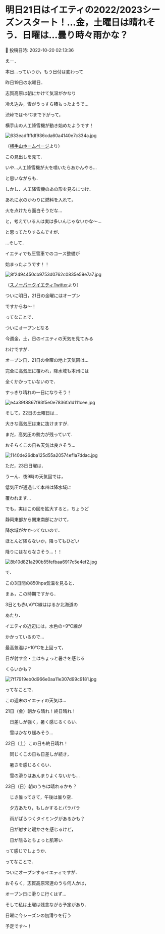 # 明日21日はイエティの2022/2023シーズンスタート！…金，土曜日は晴れそう．日曜は…曇り時々雨かな？

📅 投稿日時: 2022-10-20 02:13:36

えー．


本日…っていうか，もう日付は変わって


昨日19日の水曜日．


志賀高原は朝にかけて気温がかなり


冷え込み，雪がうっすら積もったようで…





渋峠では-5℃まで下がって，


横手山の人工降雪機が動き始めたようです！




![633eadffffdf936cda60a4140e7c334a.jpg](images/633eadffffdf936cda60a4140e7c334a.jpg)




（[横手山ホームページ](https://yokoteyama2307.com/news/18482/)より）





この見出しを見て．


いや…人工降雪機が火を噴いたらあかんやろ…


と思いながらも．





しかし．人工降雪機のあの形を見るにつけ．


あれに水のかわりに燃料を入れて，


火を点けたら面白そうだな…


と，考えている人は実は多いんじゃないかな～…


と思ってたりするんですが．





…そして．


イエティでも圧雪車でのコース整備が


始まったようです！！




![8f2494450cb9753d0762c0835e59e7a7.jpg](images/8f2494450cb9753d0762c0835e59e7a7.jpg)




（[スノーパークイエティTwitter](https://twitter.com/snowtownYeti/status/1582596704964341760)より）





ついに明日，21日の金曜にはオープン


ですからね～！





ってなことで．


ついにオープンとなる


今週金，土，日のイエティの天気を見てみる


わけですが．





オープン日，21日の金曜の地上天気図は…


完全に高気圧に覆われ，降水域も本州には


全くかかっていないので．


すっきり晴れの一日になりそう！




![e4a39f8867f93f5e0e7836fa1d111cee.jpg](images/e4a39f8867f93f5e0e7836fa1d111cee.jpg)







そして，22日の土曜日は…


大きな高気圧は東に抜けますが．


まだ，高気圧の勢力が残っていて．


おそらくこの日も天気は良さそう…




![1140de26dba125d55a20574ef1a7ddac.jpg](images/1140de26dba125d55a20574ef1a7ddac.jpg)







ただ，23日日曜は．


うーん．夜9時の天気図では，


低気圧が通過して本州は降水域に


覆われます…


でも，実はこの図を拡大すると，ちょうど


静岡東部から関東南部にかけて，


降水域がかかってないので．


ほとんど降らないか，降ってもひどい


降りにはならなさそう…！！




![8b10d821a290b55fefbaa6917c5e4ef2.jpg](images/8b10d821a290b55fefbaa6917c5e4ef2.jpg)







で．


この3日間の850hpa気温を見ると．


まぁ，この時期ですから．


3日とも赤い0℃線ははるか北海道の


あたり．


イエティの近辺には，水色の+9℃線が


かかっているので…


最高気温は+10℃を上回って，


日が射す金・土はちょっと暑さを感じる


くらいかも？




![7f17919eb0d966e0aa11e307d99c9181.jpg](images/7f17919eb0d966e0aa11e307d99c9181.jpg)







ってなことで．


この週末のイエティの天気は…





21日（金）朝から晴れ！終日晴れ！


　日差しが強く，暑く感じるくらい．


　雪はかなり緩みそう…





22日（土）この日も終日晴れ！


　同じくこの日も日差しが続き，


　暑さを感じるくらい．


　雪の滑りはあんまりよくないかも…





23日（日）朝のうちは晴れるかも？


　じき曇ってきて，午後は曇り空．


　夕方あたり，もしかするとパラパラ


　雨がぱらつくタイミングがあるかも？


　日が射すと暖かさを感じるけど，


　日が陰るとちょっと肌寒い





って感じでしょうか．





ってなことで．


ついにオープンするイエティですが．


おそらく，志賀高原常連のうち何人かは，


オープン日に滑りに行くはず…





そして私は土曜は残念ながら予定があり．


日曜に今シーズンの初滑りを行う


予定です～！
